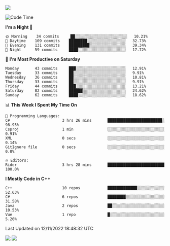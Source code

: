 ![](https://komarev.com/ghpvc/?username=lilpidgey&color=red)
<!--START_SECTION:waka-->
![Code Time](http://img.shields.io/badge/Code%20Time-1%2C359%20hrs%2041%20mins-blue)

**I'm a Night 🦉** 

```text
🌞 Morning    34 commits     ██░░░░░░░░░░░░░░░░░░░░░░░   10.21% 
🌆 Daytime    109 commits    ████████░░░░░░░░░░░░░░░░░   32.73% 
🌃 Evening    131 commits    █████████░░░░░░░░░░░░░░░░   39.34% 
🌙 Night      59 commits     ████░░░░░░░░░░░░░░░░░░░░░   17.72%

```
📅 **I'm Most Productive on Saturday** 

```text
Monday       43 commits     ███░░░░░░░░░░░░░░░░░░░░░░   12.91% 
Tuesday      33 commits     ██░░░░░░░░░░░░░░░░░░░░░░░   9.91% 
Wednesday    36 commits     ██░░░░░░░░░░░░░░░░░░░░░░░   10.81% 
Thursday     33 commits     ██░░░░░░░░░░░░░░░░░░░░░░░   9.91% 
Friday       44 commits     ███░░░░░░░░░░░░░░░░░░░░░░   13.21% 
Saturday     82 commits     ██████░░░░░░░░░░░░░░░░░░░   24.62% 
Sunday       62 commits     ████░░░░░░░░░░░░░░░░░░░░░   18.62%

```


📊 **This Week I Spent My Time On** 

```text
💬 Programming Languages: 
C#                       3 hrs 26 mins       ████████████████████████░   98.95% 
Csproj                   1 min               ░░░░░░░░░░░░░░░░░░░░░░░░░   0.91% 
XML                      0 secs              ░░░░░░░░░░░░░░░░░░░░░░░░░   0.14% 
GitIgnore file           0 secs              ░░░░░░░░░░░░░░░░░░░░░░░░░   0.0%

🔥 Editors: 
Rider                    3 hrs 28 mins       █████████████████████████   100.0%

```

**I Mostly Code in C++** 

```text
C++                      10 repos            █████████████░░░░░░░░░░░░   52.63% 
C#                       6 repos             ████████░░░░░░░░░░░░░░░░░   31.58% 
Java                     2 repos             ██░░░░░░░░░░░░░░░░░░░░░░░   10.53% 
Vue                      1 repo              █░░░░░░░░░░░░░░░░░░░░░░░░   5.26%

```



 Last Updated on 12/11/2022 18:48:32 UTC
<!--END_SECTION:waka-->
![](https://hit.yhype.me/github/profile?user_id=42968544)
![](https://komarev.com/ghpvc/?lilpidgey)
